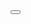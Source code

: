 <!DOCTYPE html>
<html lang="pt-br">
<head>
    <meta charset="UTF-8">
    <meta http-equiv="X-UA-Compatible" content="IE=edge">
    <meta name="viewport" content="width=device-width, initial-scale=1.0">
    <link rel="stylesheet" type="text/css" href="/estilo1.css">
    <title>Página Inicial</title>
</head>
<body id="body1">
    <div class="btn">
        <button id="btn-festa" onclick="goParty()"></button>
    </div>
    <script src="/javascript.js"></script> 
</body>
</html>
